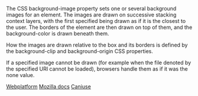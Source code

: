 The CSS background-image property sets one or several background images for an element. The images are drawn on successive stacking context layers, with the first specified being drawn as if it is the closest to the user. The borders of the element are then drawn on top of them, and the background-color is drawn beneath them.

How the images are drawn relative to the box and its borders is defined by the background-clip and background-origin CSS properties.

If a specified image cannot be drawn (for example when the file denoted by the specified URI cannot be loaded), browsers handle them as if it was the none value.

[Webplatform](docs.webplatform.org/wiki/css/properties/background-image)
[Mozilla docs](https://developer.mozilla.org/en-US/docs/Web/CSS/background-image)
[Caniuse](http://caniuse.com/#feat=background-img-opts)